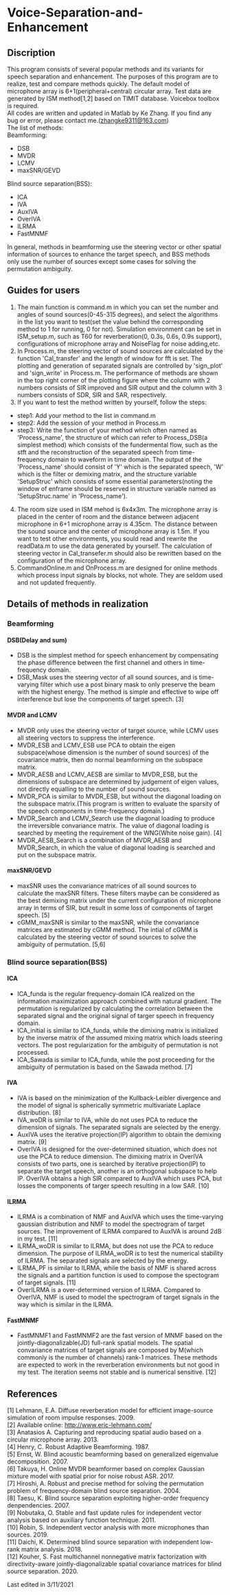 # Voice-Separation-and-Enhancement
## Discription  
This program consists of several popular methods and its variants for speech separation and enhancement. The purposes of this program are to realize, test and compare methods quickly. The default model of microphone array is 6+1(peripheral+central) circular array. Test data are generated by ISM method[1,2] based on TIMIT database. Voicebox toolbox is required.  
All codes are written and updated in Matlab by Ke Zhang. If you find any bug or error, please contact me.(zhangke9311@163.com)  
The list of methods:  
Beamforming:  
* DSB  
* MVDR  
* LCMV  
* maxSNR/GEVD  

Blind source separation(BSS):  
* ICA  
* IVA  
* AuxIVA  
* OverIVA  
* ILRMA  
* FastMNMF  

In general, methods in beamforming use the steering vector or other spatial information of sources to enhance the target speech, and BSS methods only use the number of sources except some cases for solving the permutation ambiguity.  
## Guides for users  
1. The main function is command.m in which you can set the number and angles of sound sources(0-45-315 degrees), and select the algorithms in the list you want to test(set the value behind the corresponding method to 1 for running, 0 for not). Simulation environment can be set in ISM_setup.m, such as T60 for reverberation(0, 0.3s, 0.6s, 0.9s support), configurations of microphone array and NoiseFlag for noise adding,etc.  
2. In Process.m, the steering vector of sound sources are calculated by the function 'Cal_transfer' and the length of window for fft is set. The plotting and generation of separated signals are controlled by 'sign_plot' and 'sign_write' in Process.m. The performance of methods are shown in the top right corner of the plotting figure where the column with 2 numbers consists of SIR improved and SIR output and the column with 3 numbers consists of SDR, SIR and SAR, respectively.   
3. If you want to test the method written by yourself, follow the steps:  
* step1: Add your method to the list in command.m  
* step2: Add the session of your method in Process.m  
* step3: Write the function of your method which often named as 'Process_name', the structure of which can refer to Process_DSB(a simplest method) which consists of the fundermental flow, such as the stft and the reconstruction of the separated speech from time-frequency domain to waveform in time domain. The output of the 'Process_name' should consist of 'Y' which is the separated speech, 'W' which is the filter or demixing matrix, and the structure variable 'SetupStruc' which consists of some essential parameters(noting the window of enframe should be reserved in structure variable named as 'SetupStruc.name' in 'Process_name').  
4. The room size used in ISM mehod is 6x4x3m. The microphone array is placed in the center of room and the distance between adjacent microphone in 6+1 microphone array is 4.35cm. The distance between the sound source and the center of microphone array is 1.5m. If you want to test other environments, you sould read and rewrite the readData.m to use the data generated by yourself. The calculation of steering vector in Cal_transefer.m should also be rewritten based on the configuration of the microphone array.  
5. CommandOnline.m and OnProcess.m are designed for online methods which process input signals by blocks, not whole. They are seldom used and not updated frequently.  

## Details of methods in realization 
### Beamforming  
#### DSB(Delay and sum)
* DSB is the simplest method for speech enhancement by compensating the phase difference between the first channel and others in time-frequency domain.
* DSB_Mask uses the steering vector of all sound sources, and is time-varying filter which use a post binary mask to only preserve the beam with the highest energy. The method is simple and effective to wipe off interference but lose the components of target speech. [3]  
#### MVDR and LCMV
* MVDR only uses the steering vector of target source, while LCMV uses all steering vectors to suppress the interference.  
* MVDR_ESB and LCMV_ESB use PCA to obtain the eigen subspace(whose dimension is the number of sound sources) of the covariance matrix, then do normal beamforming on the subspace matrix.  
* MVDR_AESB and LCMV_AESB are similar to MVDR_ESB, but the dimensions of subspace are determined by judgement of eigen values, not directly equalling to the number of sound sources.   
* MVDR_PCA is similar to MVDR_ESB, but without the diagonal loading on the subspace matrix.(This program is written to evaluate the sparsity of the speech components in time-frequency domain.)  
* MVDR_Search and LCMV_Search use the diagonal loading to produce the irreversible convariance matrix. The value of diagonal loading is searched by meeting the requirement of the WNG(White noise gain). [4]  
* MVDR_AESB_Search is a combination of MVDR_AESB and MVDR_Search, in which the value of diagonal loading is searched and put on the subspace matrix.  
#### maxSNR/GEVD  
* maxSNR uses the convariance matrices of all sound sources to calculate the maxSNR filters. These filters maybe can be considered as the best demixing matrix under the current configuration of microphone array in terms of SIR, but result in some loss of components of target speech. [5]  
* cGMM_maxSNR is similar to the maxSNR, while the convariance matrices are estimated by cGMM method. The intial of cGMM is calculated by the steering vector of sound sources to solve the ambiguity of permutation. [5,6]  
### Blind source separation(BSS)
#### ICA
* ICA_funda is the regular frequency-domain ICA realized on the information maximization approach combined with natural gradient. The permutation is regularized by calculating the correlation between the separated signal and the original signal of targer speech in frequency domain.  
* ICA_initial is similar to ICA_funda, while the dimixing matrix is initialized by the inverse matrix of the assumed mixing matrix which loads steering vectors. The post regularization for the ambiguity of permutation is not processed.  
* ICA_Sawada is similar to ICA_funda, while the post proceeding for the ambiguity of permutation is based on the Sawada method. [7]  
#### IVA
* IVA is based on the minimization of the Kullback-Leibler divergence and the model of signal is spherically symmetric multivariate Laplace distribution. [8]  
* IVA_woDR is similar to IVA, while do not uses PCA to reduce the dimension of signals. The separated signals are selected by the energy.  
* AuxIVA uses the iterative projection(IP) algorithm to obtain the demixing matrix. [9]  
* OverIVA is designed for the over-determined situation, which does not use the PCA to reduce dimension. The dimixing matrix in OverIVA consists of two parts, one is searched by iterative projection(IP) to separate the target speech, another is an orthogonal subspace to help IP. OverIVA obtains a high SIR compared to AuxIVA which uses PCA, but losses the components of targer speech resulting in a low SAR. [10]  
#### ILRMA
* ILRMA is a combination of NMF and AuxIVA which uses the time-varying gaussian distribution and NMF to model the spectrogram of target sources. The improvement of ILRMA compared to AuxIVA is around 2dB in my test. [11]  
* ILRMA_woDR is similar to ILRMA, but does not use the PCA to reduce dimension. The purpose of ILRMA_woDR is to test the numerical stability of ILRMA. The separated signals are selected by the energy.  
* ILRMA_PF is similar to ILRMA, while the basis of NMF is shared across the signals and a partition function is used to compose the spectogram of target signals. [11]  
* OverILRMA is a over-determined version of ILRMA. Compared to OverIVA, NMF is used to model the spectrogram of target signals in the way which is similar in the ILRMA.  
#### FastMNMF
* FastMNMF1 and FastMNMF2 are the fast version of MNMF based on the jointly-diagonalizable(JD) full-rank spatial models. The spatial convariance matrices of target signals are composed by M(which commonly is the number of channels) rank-1 matrices. These methods are expected to work in the reverberation environments but not good in my test. The iteration seems not stable and is numerical sensitive. [12]  

## References
[1] Lehmann, E.A. Diffuse reverberation model for efficient image-source simulation of room impulse responses. 2009.  
[2] Available online: http://www.eric-lehmann.com/  
[3] Anatasios A. Capturing and reproducing spatial audio based on a circular microphone array. 2013.  
[4] Henry, C. Robust Adaptive Beamforming. 1987.  
[5] Ernst, W. Blind acoustic beamforming based on generalized eigenvalue decomposition. 2007.  
[6] Takuya, H. Online MVDR beamformer based on complex Gaussian mixture model with spatial prior for noise robust ASR. 2017.  
[7] Hiroshi, A. Robust and precise method for solving the permutation problem of frequency-domain blind source separation. 2004.  
[8] Taesu, K. Blind source separation exploiting higher-order frequency denpendencies. 2007.  
[9] Nobutaka, O. Stable and fast update rules for independent vector analysis based on auxiliary function technique. 2011.  
[10] Robin, S. Independent vector analysis with more microphones than sources. 2019.  
[11] Daichi, K. Determined blind source separation with independent low-rank matrix analysis. 2018.  
[12] Kouher, S. Fast multichannel nonnegative matrix factorization with directivity-aware jointly-diagonalizable spatial covariance matrices for blind source separation. 2020.  

Last edited in 3/11/2021
